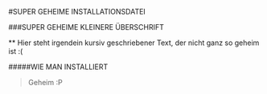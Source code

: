 #SUPER GEHEIME INSTALLATIONSDATEI


###SUPER GEHEIME KLEINERE ÜBERSCHRIFT

** Hier steht irgendein kursiv geschriebener Text, der nicht ganz so geheim ist :(

#####WIE MAN INSTALLIERT

> Geheim :P